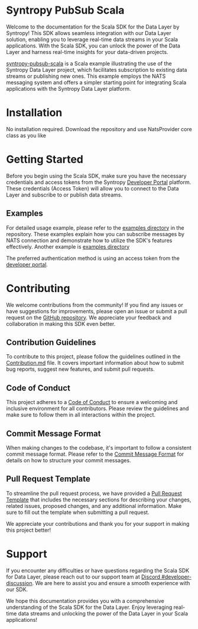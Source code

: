 # Syntropy PubSub Scala

Welcome to the documentation for the Scala SDK for the Data Layer by Syntropy! This SDK allows seamless integration with our Data Layer solution, enabling you to leverage real-time data streams in your Scala applications. With the Scala SDK, you can unlock the power of the Data Layer and harness real-time insights for your data-driven projects.

[syntropy-pubsub-scala](https://github.com/daviderota/syntropy-pubsub-scala) is a Scala example illustrating the use of the Syntropy Data Layer project, which facilitates subscription to existing data streams or publishing new ones. This example employs the NATS messaging system and offers a simpler starting point for integrating Scala applications with the Syntropy Data Layer platform.

# Installation

No installation required. Download the repository and use NatsProvider core class as you like


# Getting Started

Before you begin using the Scala SDK, make sure you have the necessary credentials and access tokens from the Syntropy [Developer Portal](https://developer-portal.syntropynet.com/) platform. These credentials (Access Token) will allow you to connect to the Data Layer and subscribe to or publish data streams.

## Examples

For detailed usage example, please refer to the [examples directory]([https://github.com/daviderota/syntropy-pubsub-scala/subscribe_with_seed.kt](https://github.com/daviderota/syntropy-pubsub-scala/blob/main/src/main/Scala/subscribe_by_seed.kt)) in the repository. 
These examples explain how you can subscribe messages by NATS connection and demonstrate how to utilize the SDK's features effectively.
Another example is [examples directory]([https://github.com/daviderota/syntropy-pubsub-scala/subscribe_with_seed.kt](https://github.com/daviderota/syntropy-pubsub-scala/blob/main/src/main/Scala/publish.kt))

The preferred authentication method is using an access token from the [developer portal](https://developer-portal.syntropynet.com/).

# Contributing
We welcome contributions from the community! If you find any issues or have suggestions for improvements, please open an issue or submit a pull request on the [GitHub repository](https://github.com/daviderota/syntropy-pubsub-scala). We appreciate your feedback and collaboration in making this SDK even better. 

## Contribution Guidelines

To contribute to this project, please follow the guidelines outlined in the [Contribution.md](CONTRIBUTING.md) file. It covers important information about how to submit bug reports, suggest new features, and submit pull requests.

## Code of Conduct
This project adheres to a [Code of Conduct](CODE_OF_CONDUCT.md) to ensure a welcoming and inclusive environment for all contributors. Please review the guidelines and make sure to follow them in all interactions within the project.

## Commit Message Format
When making changes to the codebase, it's important to follow a consistent commit message format. Please refer to the [Commit Message Format](commit-template.md) for details on how to structure your commit messages.

## Pull Request Template
To streamline the pull request process, we have provided a [Pull Request Template](pull-request-template.md) that includes the necessary sections for describing your changes, related issues, proposed changes, and any additional information. Make sure to fill out the template when submitting a pull request.

We appreciate your contributions and thank you for your support in making this project better!


# Support

If you encounter any difficulties or have questions regarding the Scala SDK for Data Layer, please reach out to our support team at  [Discord #developer-discussion](https://discord.com/channels/503896258881126401/1125658694399561738). We are here to assist you and ensure a smooth experience with our SDK.

We hope this documentation provides you with a comprehensive understanding of the Scala SDK for the Data Layer. Enjoy leveraging real-time data streams and unlocking the power of the Data Layer in your Scala applications! 
